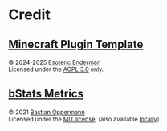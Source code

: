 # Credit

## [Minecraft Plugin Template][template]

<sup>&copy; 2024-2025 [Esoteric Enderman][template-author]</sup>\
<sup>Licensed under the [AGPL 3.0][template-license] only.</sup>

## [bStats Metrics][bstats-metrics]

<sup>&copy; 2021 [Bastian Oppermann][bstats-metrics-author]</sup>\
<sup>Licensed under the [MIT license][bstats-metrics-license]. (also available [locally][bstats-metrics-license-local])

<!-- Link aliases -->

<!-- Credits -->

[template]: https://github.com/esoterictemplates/minecraft-plugin-template
[template-author]: https://enderman.dev
[template-license]: /LICENSE

[bstats-metrics]: https://github.com/Bastian/bstats-metrics
[bstats-metrics-author]: https://github.com/Bastian
[bstats-metrics-license]: https://github.com/Bastian/bstats-metrics/blob/v3.0.2/LICENSE
[bstats-metrics-license-local]: ./assets/text/licenses/MIT
